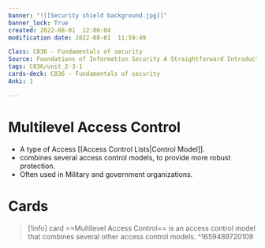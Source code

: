 ```yaml
---
banner: "![[Security shield background.jpg]]"
banner_lock: True
created: 2022-08-01  12:00:04
modification date: 2022-08-01  11:59:49

Class: C836 - Fundamentals of security
Source: Foundations of Information Security A Straightforward Introduction
tags: C836/unit_2-3-1
cards-deck: C836 - Fundamentals of security
Anki: 1

---
```


# Multilevel Access Control
- A type of Access [[Access Control Lists|Control Model]].
- combines several access control models, to provide more robust protection.
- Often used in Military and government organizations.

# Cards
>[!info] card
>==Multilevel Access Control== is an access control model that combines several other access control models.
^1659489720109
